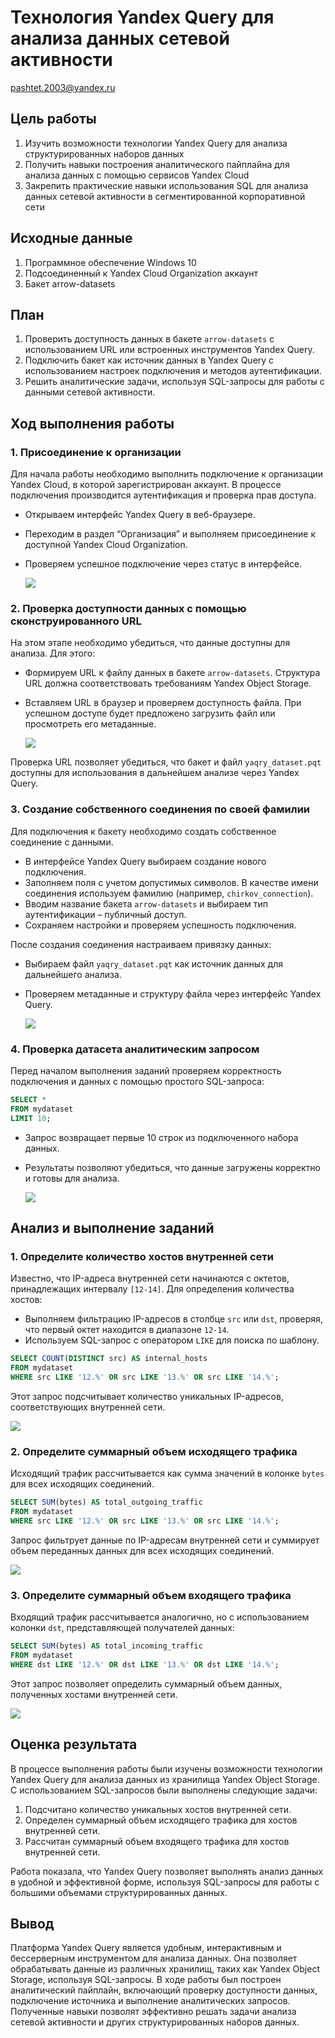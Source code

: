 # Технология Yandex Query для анализа данных сетевой активности
pashtet.2003@yandex.ru

## Цель работы

1.  Изучить возможности технологии Yandex Query для анализа
    структурированных наборов данных
2.  Получить навыки построения аналитического пайплайна для анализа
    данных с помощью сервисов Yandex Cloud
3.  Закрепить практические навыки использования SQL для анализа данных
    сетевой активности в сегментированной корпоративной сети

## Исходные данные

1.  Программное обеспечение Windows 10
2.  Подсоединенный к Yandex Cloud Organization аккаунт
3.  Бакет arrow-datasets

## План

1.  Проверить доступность данных в бакете `arrow-datasets` с
    использованием URL или встроенных инструментов Yandex Query.
2.  Подключить бакет как источник данных в Yandex Query с использованием
    настроек подключения и методов аутентификации.
3.  Решить аналитические задачи, используя SQL-запросы для работы с
    данными сетевой активности.

## Ход выполнения работы

### 1. Присоединение к организации

Для начала работы необходимо выполнить подключение к организации Yandex
Cloud, в которой зарегистрирован аккаунт. В процессе подключения
производится аутентификация и проверка прав доступа.

-   Открываем интерфейс Yandex Query в веб-браузере.

-   Переходим в раздел “Организация” и выполняем присоединение к
    доступной Yandex Cloud Organization.

-   Проверяем успешное подключение через статус в интерфейсе.

    ![](img/1.png)

### 2. Проверка доступности данных с помощью сконструированного URL

На этом этапе необходимо убедиться, что данные доступны для анализа. Для
этого:

-   Формируем URL к файлу данных в бакете `arrow-datasets`. Структура
    URL должна соответствовать требованиям Yandex Object Storage.

-   Вставляем URL в браузер и проверяем доступность файла. При успешном
    доступе будет предложено загрузить файл или просмотреть его
    метаданные.

    ![](img/2.png)

Проверка URL позволяет убедиться, что бакет и файл `yaqry_dataset.pqt`
доступны для использования в дальнейшем анализе через Yandex Query.

### 3. Создание собственного соединения по своей фамилии

Для подключения к бакету необходимо создать собственное соединение с
данными.

-   В интерфейсе Yandex Query выбираем создание нового подключения.
-   Заполняем поля с учетом допустимых символов. В качестве имени
    соединения используем фамилию (например, `chirkov_connection`).
-   Вводим название бакета `arrow-datasets` и выбираем тип
    аутентификации – публичный доступ.
-   Сохраняем настройки и проверяем успешность подключения.

После создания соединения настраиваем привязку данных:

-   Выбираем файл `yaqry_dataset.pqt` как источник данных для
    дальнейшего анализа.

-   Проверяем метаданные и структуру файла через интерфейс Yandex Query.

    ![](img/3.png)

### 4. Проверка датасета аналитическим запросом

Перед началом выполнения заданий проверяем корректность подключения и
данных с помощью простого SQL-запроса:

``` sql
SELECT * 
FROM mydataset 
LIMIT 10;
```

-   Запрос возвращает первые 10 строк из подключенного набора данных.

-   Результаты позволяют убедиться, что данные загружены корректно и
    готовы для анализа.

    ![](img/5.png)

## Анализ и выполнение заданий

### 1. Определите количество хостов внутренней сети

Известно, что IP-адреса внутренней сети начинаются с октетов,
принадлежащих интервалу `[12-14]`. Для определения количества хостов:

-   Выполняем фильтрацию IP-адресов в столбце `src` или `dst`, проверяя,
    что первый октет находится в диапазоне `12-14`.
-   Используем SQL-запрос с оператором `LIKE` для поиска по шаблону.

``` sql
SELECT COUNT(DISTINCT src) AS internal_hosts
FROM mydataset
WHERE src LIKE '12.%' OR src LIKE '13.%' OR src LIKE '14.%';
```

Этот запрос подсчитывает количество уникальных IP-адресов,
соответствующих внутренней сети.

![](img/6.png)

### 2. Определите суммарный объем исходящего трафика

Исходящий трафик рассчитывается как сумма значений в колонке `bytes` для
всех исходящих соединений.

``` sql
SELECT SUM(bytes) AS total_outgoing_traffic
FROM mydataset
WHERE src LIKE '12.%' OR src LIKE '13.%' OR src LIKE '14.%';
```

Запрос фильтрует данные по IP-адресам внутренней сети и суммирует объем
переданных данных для всех исходящих соединений.

![](img/7.png)

### 3. Определите суммарный объем входящего трафика

Входящий трафик рассчитывается аналогично, но с использованием колонки
`dst`, представляющей получателей данных:

``` sql
SELECT SUM(bytes) AS total_incoming_traffic
FROM mydataset
WHERE dst LIKE '12.%' OR dst LIKE '13.%' OR dst LIKE '14.%';
```

Этот запрос позволяет определить суммарный объем данных, полученных
хостами внутренней сети.

![](img/8.png)

## Оценка результата

В процессе выполнения работы были изучены возможности технологии Yandex
Query для анализа данных из хранилища Yandex Object Storage. С
использованием SQL-запросов были выполнены следующие задачи:

1.  Подсчитано количество уникальных хостов внутренней сети.
2.  Определен суммарный объем исходящего трафика для хостов внутренней
    сети.
3.  Рассчитан суммарный объем входящего трафика для хостов внутренней
    сети.

Работа показала, что Yandex Query позволяет выполнять анализ данных в
удобной и эффективной форме, используя SQL-запросы для работы с большими
объемами структурированных данных.

## Вывод

Платформа Yandex Query является удобным, интерактивным и бессерверным
инструментом для анализа данных. Она позволяет обрабатывать данные из
различных хранилищ, таких как Yandex Object Storage, используя
SQL-запросы. В ходе работы был построен аналитический пайплайн,
включающий проверку доступности данных, подключение источника и
выполнение аналитических запросов. Полученные навыки позволят эффективно
решать задачи анализа сетевой активности и других структурированных
наборов данных.
